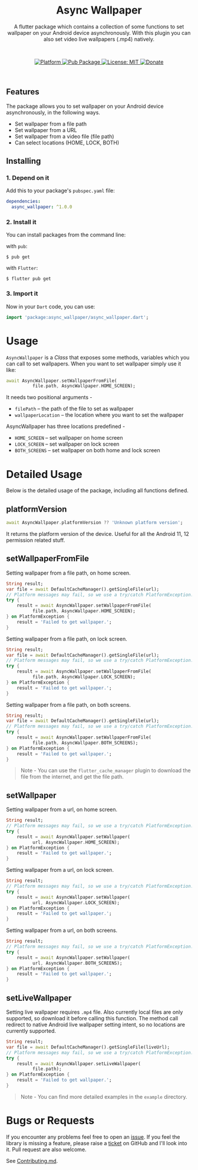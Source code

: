 <!-- 
This README describes the package. If you publish this package to pub.dev,
this README's contents appear on the landing page for your package.

For information about how to write a good package README, see the guide for
[writing package pages](https://dart.dev/guides/libraries/writing-package-pages). 

For general information about developing packages, see the Dart guide for
[creating packages](https://dart.dev/guides/libraries/create-library-packages)
and the Flutter guide for
[developing packages and plugins](https://flutter.dev/developing-packages). 
-->

<h1 align="center">Async Wallpaper</h1>

<p align="center">A flutter package which contains a collection of some functions to set wallpaper on your Android device asynchronously. With this plugin you can also set video live wallpapers (.mp4) natively.</p><br>


<p align="center">
  <a href="https://flutter.dev">
    <img src="https://img.shields.io/badge/Platform-Flutter-02569B?logo=flutter"
      alt="Platform" />
  </a>
  <a href="https://pub.dartlang.org/packages/async_wallpaper">
    <img src="https://img.shields.io/pub/v/async_wallpaper.svg"
      alt="Pub Package" />
  </a>
  <a href="https://opensource.org/licenses/MIT">
    <img src="https://img.shields.io/github/license/aagarwal1012/animated-text-kit?color=red"
      alt="License: MIT" />
  </a>
  <a href="https://www.paypal.me/akshaymaurya3006">
    <img src="https://img.shields.io/badge/Donate-PayPal-00457C?logo=paypal"
      alt="Donate" />
  </a>
</p><br>

## Features
The package allows you to set wallpaper on your Android device asynchronously, in the following ways.

 - Set wallpaper from a file path
 - Set wallpaper from a URL
 - Set wallpaper from a video file (file path)
 - Can select locations (HOME, LOCK, BOTH)

## Installing

### 1. Depend on it

Add this to your package's `pubspec.yaml` file:

```yaml
dependencies:
  async_wallpaper: ^1.0.0
```

### 2. Install it

You can install packages from the command line:

with `pub`:

```
$ pub get
```

with `Flutter`:

```
$ flutter pub get
```

### 3. Import it

Now in your `Dart` code, you can use:

```dart
import 'package:async_wallpaper/async_wallpaper.dart';
```

# Usage

`AsyncWallpaper` is a _Class_ that exposes some methods, variables which you can call to set wallpapers.
When you want to set wallpaper simply use it like:

```dart
await AsyncWallpaper.setWallpaperFromFile(
          file.path, AsyncWallpaper.HOME_SCREEN);
```

It needs two positional arguments - 
- `filePath` – the path of the file to set as wallpaper
- `wallpaperLocation` – the location where you want to set the wallpaper

AsyncWallpaper has three locations predefined - 
- `HOME_SCREEN` – set wallpaper on home screen
- `LOCK_SCREEN` – set wallpaper on lock screen
- `BOTH_SCREENS` – set wallpaper on both home and lock screen

# Detailed Usage

Below is the detailed usage of the package, including all functions defined.

## platformVersion

```dart
await AsyncWallpaper.platformVersion ?? 'Unknown platform version';
```

It returns the platform version of the device. Useful for all the Android 11, 12 permission related stuff.

## setWallpaperFromFile

Setting wallpaper from a file path, on home screen.
```dart
String result;
var file = await DefaultCacheManager().getSingleFile(url);
// Platform messages may fail, so we use a try/catch PlatformException.
try {
    result = await AsyncWallpaper.setWallpaperFromFile(
          file.path, AsyncWallpaper.HOME_SCREEN);
} on PlatformException {
    result = 'Failed to get wallpaper.';
}

```

Setting wallpaper from a file path, on lock screen.
```dart
String result;
var file = await DefaultCacheManager().getSingleFile(url);
// Platform messages may fail, so we use a try/catch PlatformException.
try {
    result = await AsyncWallpaper.setWallpaperFromFile(
          file.path, AsyncWallpaper.LOCK_SCREEN);
} on PlatformException {
    result = 'Failed to get wallpaper.';
}

```

Setting wallpaper from a file path, on both screens.
```dart
String result;
var file = await DefaultCacheManager().getSingleFile(url);
// Platform messages may fail, so we use a try/catch PlatformException.
try {
    result = await AsyncWallpaper.setWallpaperFromFile(
          file.path, AsyncWallpaper.BOTH_SCREENS);
} on PlatformException {
    result = 'Failed to get wallpaper.';
}

```

> Note - You can use the `flutter_cache_manager` plugin to download the file from the internet, and get the file path.

## setWallpaper

Setting wallpaper from a url, on home screen.
```dart
String result;
// Platform messages may fail, so we use a try/catch PlatformException.
try {
    result = await AsyncWallpaper.setWallpaper(
          url, AsyncWallpaper.HOME_SCREEN);
} on PlatformException {
    result = 'Failed to get wallpaper.';
}

```

Setting wallpaper from a url, on lock screen.
```dart
String result;
// Platform messages may fail, so we use a try/catch PlatformException.
try {
    result = await AsyncWallpaper.setWallpaper(
          url, AsyncWallpaper.LOCK_SCREEN);
} on PlatformException {
    result = 'Failed to get wallpaper.';
}

```

Setting wallpaper from a url, on both screens.
```dart
String result;
// Platform messages may fail, so we use a try/catch PlatformException.
try {
    result = await AsyncWallpaper.setWallpaper(
          url, AsyncWallpaper.BOTH_SCREENS);
} on PlatformException {
    result = 'Failed to get wallpaper.';
}

```
## setLiveWallpaper

Setting live wallpaper requires `.mp4` file. Also currently local files are only supported, so download it before calling this function. The method call redirect to native Android live wallpaper setting intent, so no locations are currently supported.

```dart
String result;
var file = await DefaultCacheManager().getSingleFile(liveUrl);
// Platform messages may fail, so we use a try/catch PlatformException.
try {
    result = await AsyncWallpaper.setLiveWallpaper(
          file.path);
} on PlatformException {
    result = 'Failed to get wallpaper.';
}

```

> Note - You can find more detailed examples in the `example` directory.

# Bugs or Requests

If you encounter any problems feel free to open an [issue](https://github.com/codenameakshay/async_wallpaper/issues/new?template=bug_report.md). If you feel the library is missing a feature, please raise a [ticket](https://github.com/codenameakshay/async_wallpaper/issues/new?template=feature_request.md) on GitHub and I'll look into it. Pull request are also welcome.

See [Contributing.md](https://github.com/codenameakshay/async_wallpaper/blob/master/CONTRIBUTING.md).

